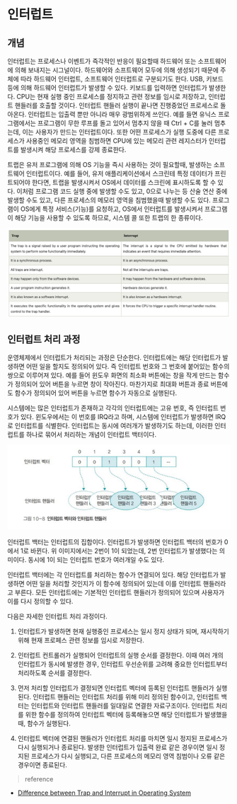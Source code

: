 # 인터럽트

## 개념

인터럽트는 프로세스나 이벤트가 즉각적인 반응이 필요할때 하드웨어 또는 소프트웨어에 의해 보내지는 시그널이다. 하드웨어와 소프트웨어 모두에 의해 생성되기 때문에 주체에 따라 하드웨어 인터럽트, 소프트웨어 인터럽트로 구분되기도 한다. USB, 키보드 등에 의해 하드웨어 인터럽트가 발생할 수 있다. 키보드를 입력하면 인터럽트가 발생한다. CPU는 현재 실행 중인 프로세스를 정지하고 관련 정보를 임시로 저장하고, 인터럽트 핸들러를 호출할 것이다. 인터럽트 핸들러 실행이 끝나면 진행중었던 프로세스로 돌아온다. 인터럽트는 입출력 뿐만 아니라 매우 광범위하게 쓰인다. 예를 들면 유닉스 프로그램에서는 프로그램이 무한 루프를 돌고 있어서 멈추지 않을 때 Ctrl + C를 눌러 멈추는데, 이는 사용자가 만드는 인터럽트이다. 또한 어떤 프로세스가 실행 도중에 다른 프로세스가 사용중인 메모리 영역을 침범하면 CPU에 있는 메모리 관련 레지스터가 인터럽트를 발생시켜 해당 프로세스를 강제 종료한다.

트랩은 유저 프로그램에 의해 OS 기능을 즉시 사용하는 것이 필요할때, 발생하는 소프트웨어 인터럽트이다. 예를 들어, 유저 애플리케이션에서 스크린테 특정 데이터가 프린트되어야 한다면, 트랩을 발생시켜서 OS에서 데이터를 스크린에 표시하도록 할 수 있다. 이처럼 프로그램 코드 실행 중에 발생할 수도 있고, 0으로 나누는 등 산술 연산 중에 발생할 수도 있고, 다른 프로세스의 메모리 영역을 침범했을때 발생할 수도 있다. 프로그램이 OS에게 특정 서비스(기능)를 요청하고, OS에서 인터럽트를 발생시켜서 프로그램이 해당 기능을 사용할 수 있도록 하므로, 시스템 콜 또한 트랩의 한 종류이다.

<img src="../images/trap_vs_interrupt.png"/>

## 인터럽트 처리 과정

운영체제에서 인터럽트가 처리되는 과정은 단순한다. 인터럽트에는 해당 인터럽트가 발생하면 어떤 일을 할지도 정의되어 있다. 즉 인터럽트 번호와 그 번호에 붙어있는 함수의 쌍으로 이루어져 있다. 예를 들어 윈도우 화면의 최소화 버튼에는 창을 작게 만드는 함수가 정의되어 있어 버튼을 누르면 창이 작아진다. 마찬가지로 최대화 버튼과 종료 버튼에도 함수가 정의되어 있어 버튼을 누르면 함수가 자동으로 실행된다.

시스템에는 많은 인터럽트가 존재하고 각각의 인터럽트에는 고유 번호, 즉 인터럽트 번호가 있다. 윈도우에서는 이 번호를 IRQ라고 하며, 시스템에 인터럽트가 발생하면 IRQ로 인터럽트를 식별한다. 인터럽트는 동시에 여러개가 발생하기도 하는데, 이러한 인터럽트를 하나로 묶어서 처리하는 개념이 인터럽트 백터이다.

<img src="../images/interrupt_vector.png"/>

인터럽트 백터는 인터럽트의 집합이다. 인터럽트가 발생하면 인터럽트 백터의 번호가 0에서 1로 바뀐다. 위 이미지에서는 2번이 1이 되었는데, 2번 인터럽트가 발생했다는 의미이다. 동시에 1이 되는 인터럽트 번호가 여러개일 수도 있다.

인터럽트 백터에는 각 인터럽트를 처리하는 함수가 연결되어 있다. 해당 인터럽트가 발생하면 어떤 일을 처리할 것인지가 이 함수에 정의되어 있는데 이를 인터럽트 핸들러라고 부른다. 모든 인터럽트에는 기본적인 인터럽트 핸들러가 정의되어 있으며 사용자가 이를 다시 정의할 수 있다.

다음은 자세한 인터럽트 처리 과정이다.

1. 인터럽트가 발생하면 현재 실행중인 프로세스는 일시 정지 상태가 되며, 재시작하기 위해 현재 프로페스 관련 정보를 임시로 저장한다.

2. 인터럽트 컨트롤러가 실행되어 인터럽트의 실행 순서를 결정한다. 이때 여러 개의 인터럽트가 동시에 발생한 경우, 인터럽트 우선순위를 고려해 중요한 인터럽트부터 처리하도록 순서를 결정한다.

3. 먼저 처리할 인터럽트가 결정되면 인터럽트 벡터에 등록된 인터럽트 핸들러가 실행된다. 인터럽트 핸들러는 인터럽트 처리를 위해 미리 정의된 함수이고, 인터럽트 백터는 인터럽트와 인터럽트 핸들러를 일대일로 연결한 자료구조이다. 인터럽트 처리를 위한 함수를 정의하여 인터럽트 벡터에 등록해놓으면 해당 인터럽트가 발생했을때, 함수가 실행된다.

4. 인터럽트 벡터에 연결된 핸들러가 인터럽트 처리를 마치면 일시 정지된 프로세스가 다시 실행되거나 종료된다. 발생한 인터럽트가 입출력 완료 같은 경우이면 일시 정지된 프로세스가 다시 실행되고, 다른 프로세스의 메모리 영역 침범이나 오류 같은 경우이면 종료된다.

> reference
 - <a href ="https://www.javatpoint.com/trap-vs-interrupt-in-operating-system">Difference between Trap and Interrupt in Operating System</a>